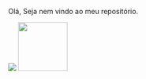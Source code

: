 Olá, Seja nem vindo ao meu repositório.

<picture>
  <source
    srcset="https://github-readme-stats.vercel.app/api?username=estaciorenan&show_icons=true&theme=dark"
    media="(prefers-color-scheme: dark)"
  />
  <source
    srcset="https://github-readme-stats.vercel.app/api?username=estaciorenan&show_icons=true"
    media="(prefers-color-scheme: dark), (prefers-color-scheme: no-preference)"
  />
  <img src="https://github-readme-stats.vercel.app/api?username=estaciorenan&show_icons=true" />
</picture>

<img src="https://cdn.jsdelivr.net/gh/devicons/devicon/icons/react/react-original.svg" width='100px'/>
